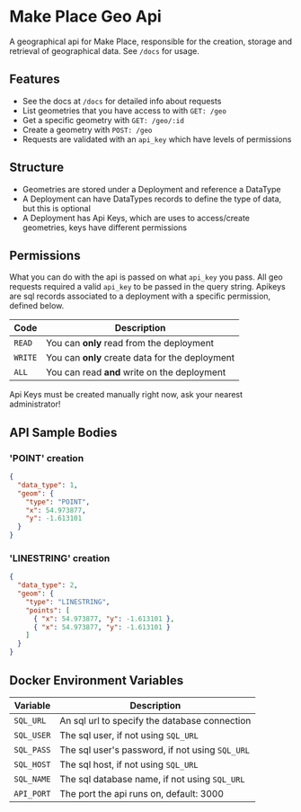 # Make Place Geo Api

A geographical api for Make Place, responsible for the creation, storage and retrieval of geographical data. See `/docs` for usage.

## Features

- See the docs at `/docs` for detailed info about requests
- List geometries that you have access to with `GET: /geo`
- Get a specific geometry with `GET: /geo/:id`
- Create a geometry with `POST: /geo`
- Requests are validated with an `api_key` which have levels of permissions

## Structure

- Geometries are stored under a Deployment and reference a DataType
- A Deployment can have DataTypes records to define the type of data, but this is optional
- A Deployment has Api Keys, which are uses to access/create geometries, keys have different permissions

## Permissions

What you can do with the api is passed on what `api_key` you pass. All geo requests required a valid `api_key` to be passed in the query string. Apikeys are sql records associated to a deployment with a specific permission, defined below.

| Code    | Description |
| ------- | ----------- |
| `READ`  | You can **only** read from the deployment |
| `WRITE` | You can **only** create data for the deployment |
| `ALL`   | You can read **and** write on the deployment |

Api Keys must be created manually right now, ask your nearest administrator!

## API Sample Bodies

### 'POINT' creation

```json
{
  "data_type": 1,
  "geom": {
    "type": "POINT",
    "x": 54.973877,
    "y": -1.613101
  }
}
```

### 'LINESTRING' creation

```json
{
  "data_type": 2,
  "geom": {
    "type": "LINESTRING",
    "points": [
      { "x": 54.973877, "y": -1.613101 },
      { "x": 54.973877, "y": -1.613101 }
    ]
  }
}
```

## Docker Environment Variables

| Variable   | Description |
| ---------- | ----------- |
| `SQL_URL`  | An sql url to specify the database connection |
| `SQL_USER` | The sql user, if not using `SQL_URL` |
| `SQL_PASS` | The sql user's password, if not using `SQL_URL` |
| `SQL_HOST` | The sql host, if not using `SQL_URL` |
| `SQL_NAME` | The sql database name, if not using `SQL_URL` |
| `API_PORT` | The port the api runs on, default: 3000 |
